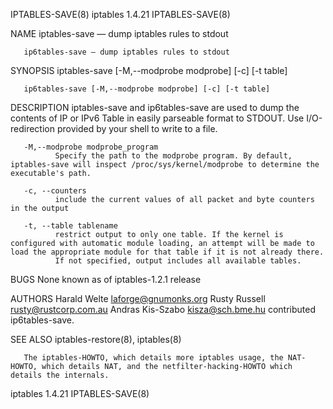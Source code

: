 IPTABLES-SAVE(8)                                                                               iptables 1.4.21                                                                               IPTABLES-SAVE(8)



NAME
       iptables-save — dump iptables rules to stdout

       ip6tables-save — dump iptables rules to stdout

SYNOPSIS
       iptables-save [-M,--modprobe modprobe] [-c] [-t table]

       ip6tables-save [-M,--modprobe modprobe] [-c] [-t table]

DESCRIPTION
       iptables-save and ip6tables-save are used to dump the contents of IP or IPv6 Table in easily parseable format to STDOUT. Use I/O-redirection provided by your shell to write to a file.

       -M,--modprobe modprobe_program
              Specify the path to the modprobe program. By default, iptables-save will inspect /proc/sys/kernel/modprobe to determine the executable's path.

       -c, --counters
              include the current values of all packet and byte counters in the output

       -t, --table tablename
              restrict output to only one table. If the kernel is configured with automatic module loading, an attempt will be made to load the appropriate module for that table if it is not already there.
              If not specified, output includes all available tables.

BUGS
       None known as of iptables-1.2.1 release

AUTHORS
       Harald Welte <laforge@gnumonks.org>
       Rusty Russell <rusty@rustcorp.com.au>
       Andras Kis-Szabo <kisza@sch.bme.hu> contributed ip6tables-save.

SEE ALSO
       iptables-restore(8), iptables(8)

       The iptables-HOWTO, which details more iptables usage, the NAT-HOWTO, which details NAT, and the netfilter-hacking-HOWTO which details the internals.



iptables 1.4.21                                                                                                                                                                              IPTABLES-SAVE(8)
